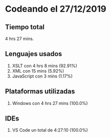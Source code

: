 # Codeando el 27/12/2019

## Tiempo total
4 hrs 27 mins.

## Lenguajes usados
1. XSLT con 4 hrs 8 mins (92.91%)
1. XML con 15 mins (5.92%)
1. JavaScript con 3 mins (1.17%)

## Plataformas utilizadas
1. Windows con 4 hrs 27 mins (100.0%)

## IDEs
1. VS Code un total de 4:27:10 (100.0%)
